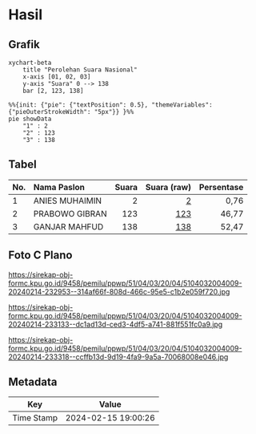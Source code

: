 # Hasil

## Grafik

```mermaid
xychart-beta
    title "Perolehan Suara Nasional"
    x-axis [01, 02, 03]
    y-axis "Suara" 0 --> 138
    bar [2, 123, 138]
```

```mermaid
%%{init: {"pie": {"textPosition": 0.5}, "themeVariables": {"pieOuterStrokeWidth": "5px"}} }%%
pie showData
    "1" : 2
    "2" : 123
    "3" : 138
```

## Tabel

| No. | Nama Paslon    | Suara | Suara (raw) | Persentase |
|:--- |:-------------- | -----:| -----------:| ----------:|
| 1   | ANIES MUHAIMIN | 2     | [2][p-1]    | 0,76       |
| 2   | PRABOWO GIBRAN | 123   | [123][p-2]  | 46,77      |
| 3   | GANJAR MAHFUD  | 138   | [138][p-3]  | 52,47      |


[p-1]: https://github.com/gigit-pemilu/pemilu-2024/blob/main/pilpres/hitung-suara/sub/51-bali/sub/04-gianyar/sub/03-gianyar/sub/2004-lebih/sub/009-tps/sub/paslon-1.txt
[p-2]: https://github.com/gigit-pemilu/pemilu-2024/blob/main/pilpres/hitung-suara/sub/51-bali/sub/04-gianyar/sub/03-gianyar/sub/2004-lebih/sub/009-tps/sub/paslon-2.txt
[p-3]: https://github.com/gigit-pemilu/pemilu-2024/blob/main/pilpres/hitung-suara/sub/51-bali/sub/04-gianyar/sub/03-gianyar/sub/2004-lebih/sub/009-tps/sub/paslon-3.txt

## Foto C Plano

https://sirekap-obj-formc.kpu.go.id/9458/pemilu/ppwp/51/04/03/20/04/5104032004009-20240214-232953--314af66f-808d-466c-95e5-c1b2e059f720.jpg

https://sirekap-obj-formc.kpu.go.id/9458/pemilu/ppwp/51/04/03/20/04/5104032004009-20240214-233133--dc1ad13d-ced3-4df5-a741-881f551fc0a9.jpg

https://sirekap-obj-formc.kpu.go.id/9458/pemilu/ppwp/51/04/03/20/04/5104032004009-20240214-233318--ccffb13d-9d19-4fa9-9a5a-70068008e046.jpg


## Metadata

| Key        | Value               |
| ---------- | ------------------- |
| Time Stamp | 2024-02-15 19:00:26 |



